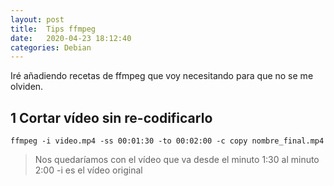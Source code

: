 ```yaml
---
layout: post
title:  Tips ffmpeg
date:   2020-04-23 18:12:40
categories: Debian
---
```

Iré añadiendo recetas de ffmpeg que voy necesitando para que no se me olviden.

## 1 Cortar vídeo sin re-codificarlo
`ffmpeg -i video.mp4 -ss 00:01:30 -to 00:02:00 -c copy nombre_final.mp4`
> Nos quedaríamos con el vídeo que va desde el minuto 1:30 al minuto 2:00
> -i es el vídeo original